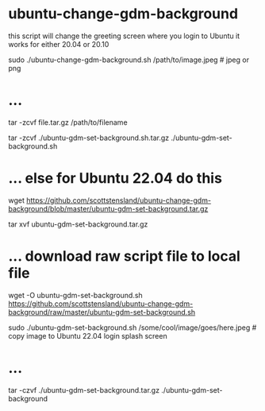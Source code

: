 # ubuntu-change-gdm-background

this script will change the greeting screen where you login to Ubuntu
it works for either 20.04 or 20.10


sudo ./ubuntu-change-gdm-background.sh  /path/to/image.jpeg #  jpeg or png


# ...


tar -zcvf file.tar.gz /path/to/filename

tar -zcvf ./ubuntu-gdm-set-background.sh.tar.gz  ./ubuntu-gdm-set-background.sh



# ... else for Ubuntu 22.04   do this



wget   https://github.com/scottstensland/ubuntu-change-gdm-background/blob/master/ubuntu-gdm-set-background.tar.gz  

tar xvf ubuntu-gdm-set-background.tar.gz 



# ...  download raw script file to local file


wget -O ubuntu-gdm-set-background.sh     https://github.com/scottstensland/ubuntu-change-gdm-background/raw/master/ubuntu-gdm-set-background.sh  

sudo ./ubuntu-gdm-set-background.sh  /some/cool/image/goes/here.jpeg  #  copy  image to Ubuntu 22.04 login splash screen



# ...

tar -czvf  ./ubuntu-gdm-set-background.tar.gz ./ubuntu-gdm-set-background 


